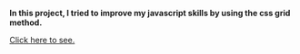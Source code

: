 
<b> In this project, I tried to improve my javascript skills by using the css grid method. </b>

[Click here to see.](ttps://jenalp6.github.io/ios_calculator_js/)
